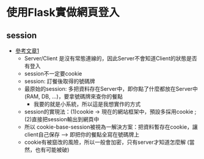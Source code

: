# 使用Flask實做網頁登入

## session
- [參考文章1](http://fred-zone.blogspot.com/2014/01/web-session.html)
  - Server/Client 是沒有常態連線的，因此Server不會知道Client的狀態是否有登入
  - session不一定要cookie
  - session: 訂餐後取得的號碼牌
  - 最原始的session: 多把資料存在Server中，即你點了什麼都放在Server中(RAM, DB, ...)，要拿號碼牌來查你的餐點
    - 我要的就是小系統，所以這是我想實作的方式
  - session的實現法：(1)cookie -> 現在的網站框架中，預設多採用cookie ; (2)直接把session輸出到網頁中
  - 所以 cookie-base-session被視為一解決方案：把資料暫存在cookie，讓client自己保存 --> 即把你的餐點全寫在號碼牌上
  - cookie有被竄改的風險，所以一般會加密，只有server才知道怎麼解 (當然，也有可能被破)
